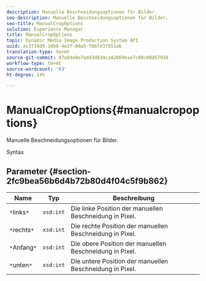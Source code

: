 ```yaml
---
description: Manuelle Beschneidungsoptionen für Bilder.
seo-description: Manuelle Beschneidungsoptionen für Bilder.
seo-title: ManualCropOptions
solution: Experience Manager
title: ManualCropOptions
topic: Dynamic Media Image Production System API
uuid: ac3710d9-14b0-4e2f-90a5-f66fe37851ab
translation-type: tm+mt
source-git-commit: 97a84e8e7edd3d834ca42069eae7c09c00d57938
workflow-type: tm+mt
source-wordcount: '63'
ht-degree: 14%

---
```



# ManualCropOptions{#manualcropoptions}

Manuelle Beschneidungsoptionen für Bilder.

Syntax

## Parameter {#section-2fc9bea56b6d4b72b80d4f04c5f9b862}

| Name | Typ | Beschreibung |
|---|---|---|
| `*`links`*` | `xsd:int` | Die linke Position der manuellen Beschneidung in Pixel. |
| `*`rechts`*` | `xsd:int` | Die rechte Position der manuellen Beschneidung in Pixel. |
| `*`Anfang`*` | `xsd:int` | Die obere Position der manuellen Beschneidung in Pixel. |
| `*`unten`*` | `xsd:int` | Die untere Position der manuellen Beschneidung in Pixel. |

